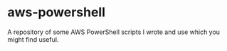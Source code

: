 # aws-powershell
A repository of some AWS PowerShell scripts I wrote and use which you might find useful.
